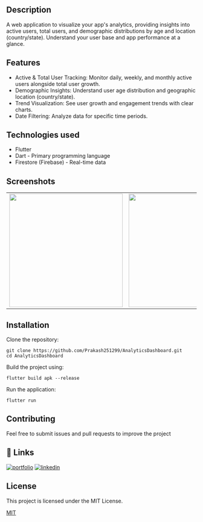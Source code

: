 
## Description
A web application to visualize your app's analytics, providing insights into active users, total users, and demographic distributions by age and location (country/state). Understand your user base and app performance at a glance.
## Features
- Active & Total User Tracking: Monitor daily, weekly, and monthly active users alongside total user growth.
- Demographic Insights: Understand user age distribution and geographic location (country/state).
- Trend Visualization: See user growth and engagement trends with clear charts.
- Date Filtering: Analyze data for specific time periods.
## Technologies used
- Flutter
- Dart - Primary programming language
- Firestore (Firebase) - Real-time data


## Screenshots

<div>
  <table>
    <tr>
      <td><img src="https://github.com/user-attachments/assets/98b6b9c6-7ecf-46d1-9f85-ec2a4492bf04" width="300"></td>
      <td><img src="https://github.com/user-attachments/assets/489cb35d-2ade-4311-829c-004bb8c01a10" width="300"></td>
    </tr>
  </table>
</div>



## Installation
Clone the repository:

`git clone https://github.com/Prakash251299/AnalyticsDashboard.git`  
`cd AnalyticsDashboard`

Build the project using:

`flutter build apk --release`

Run the application:

`flutter run`
## Contributing
Feel free to submit issues and pull requests to improve the project
## 🔗 Links
[![portfolio](https://img.shields.io/badge/my_portfolio-000?style=for-the-badge&logo=ko-fi&logoColor=white)](https://github.com/Prakash251299)
[![linkedin](https://img.shields.io/badge/linkedin-0A66C2?style=for-the-badge&logo=linkedin&logoColor=white)](https://www.linkedin.com/in/prakash-pratap-singh)


## License
This project is licensed under the MIT License.


[MIT](https://choosealicense.com/licenses/mit/)
